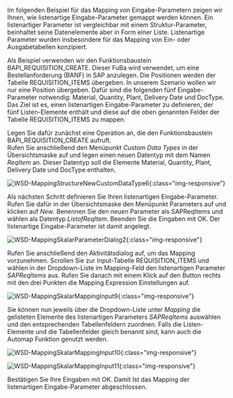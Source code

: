 Im folgenden Beispiel für das Mapping von Eingabe-Parametern zeigen wir Ihnen, wie listenartige Eingabe-Parameter gemappt werden können. Ein listenartiger Parameter ist vergleichbar mit einem Struktur-Parameter, beinhaltet seine Datenelemente aber in Form einer Liste. Listenartige Parameter wurden insbesondere für das Mapping von Ein- oder Ausgabetabellen konzipiert.  

Als Beispiel verwenden wir den Funktionsbaustein BAPI_REQUISITION_CREATE. Dieser FuBa wird verwendet, um eine Bestellanforderung (BANF) in SAP anzulegen. Die Positionen werden der Tabelle REQUISITION_ITEMS übergeben.
In unserem Szenario wollen wir nur eine Position übergeben. Dafür sind die folgenden fünf Eingabe-Parameter notwendig: Material, Quantity, Plant, Delivery Date und DocType. Das Ziel ist es, einen listenartigen Eingabe-Parameter zu definieren, der fünf Listen-Elemente enthält und diese auf die oben genannten Felder der Tabelle REQUISITION_ITEMS zu mappen.  

Legen Sie dafür zunächst eine Operation an, die den Funktionsbaustein BAPI_REQUISITION_CREATE aufruft. <br>
Rufen Sie anschließend den Menüpunkt *Custom Data Types* in der Übersichtsmaske auf und legen einen neuen Datentyp mit dem Namen *ReqItem* an. Dieser Datentyp soll die Elemente Material, Quantity, Plant, Delivery Date und DocType enthalten.   

![WSD-MappingStructureNewCustomDataType6](/img/content/WSD-MappingStructureNewCustomDataType6.png){:class="img-responsive"}

Als nächsten Schritt definieren Sie Ihren listenartigen Eingabe-Parameter. Rufen Sie dafür in der Übersichtsmaske den Menüpunkt Parameters auf und klicken auf *New*. Benennen Sie den neuen Parameter als SAPReqItems und wählen als Datentyp *ListofReqItem*. Beenden Sie die Eingaben mit OK. Der listenartige Eingabe-Parameter ist damit angelegt.

![WSD-MappingSkalarParameterDialog2](/img/content/WSD-MappingSkalarParameterDialog2.png){:class="img-responsive"}

Rufen Sie anschließend den Aktivitätsdialog auf, um das Mapping vorzunehmen. Scrollen Sie zur Input-Tabelle REQUISITION_ITEMS und wählen in der Dropdown-Liste im Mapping-Feld den listenartigen Parameter *SAPReqItems* aus. Rufen Sie danach mit einem Klick auf den Button rechts mit den drei Punkten die Mapping Expression Einstellungen auf.

![WSD-MappingSkalarMappingInput9](/img/content/WSD-MappingSkalarMappingInput9.png){:class="img-responsive"}

Sie können nun jeweils über die Dropdown-Liste unter *Mapping* die gelisteten Elemente des listenartigen Parameters *SAPReqItems* auswählen und den entsprechenden Tabellenfeldern zuordnen. Falls die Listen-Elemente und die Tabellenfelder gleich benannt sind, kann auch die Automap Funktion genutzt werden.  

![WSD-MappingSkalarMappingInput10](/img/content/WSD-MappingSkalarMappingInput10.png){:class="img-responsive"}

![WSD-MappingSkalarMappingInput11](/img/content/WSD-MappingSkalarMappingInput11.png){:class="img-responsive"}

Bestätigen Sie Ihre Eingaben mit OK. Damit Ist das Mapping der listenartigen Eingabe-Parameter abgeschlossen. 